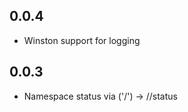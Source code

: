 ## 0.0.4

  * Winston support for logging

## 0.0.3

  * Namespace status via ('/<namespace>') -> /<namespace>/status
